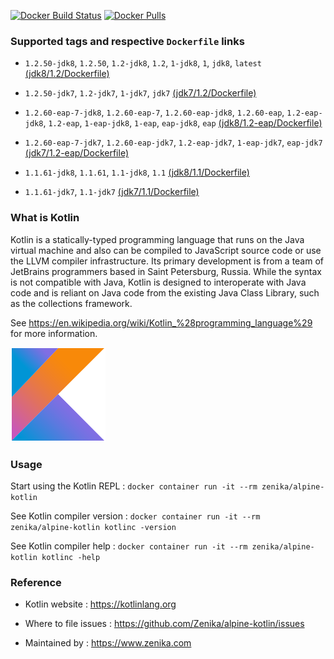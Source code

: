 [![Docker Build Status](https://img.shields.io/docker/build/zenika/alpine-kotlin.svg)](https://hub.docker.com/r/zenika/alpine-kotlin/) [![Docker Pulls](https://img.shields.io/docker/pulls/zenika/alpine-kotlin.svg)](https://hub.docker.com/r/zenika/alpine-kotlin/)

### Supported tags and respective `Dockerfile` links

 * `1.2.50-jdk8`, `1.2.50`, `1.2-jdk8`, `1.2`, `1-jdk8`, `1`, `jdk8`, `latest` [(jdk8/1.2/Dockerfile)](https://github.com/Zenika/alpine-kotlin/blob/master/jdk8/1.2/Dockerfile)

 * `1.2.50-jdk7`, `1.2-jdk7`, `1-jdk7`, `jdk7` [(jdk7/1.2/Dockerfile)](https://github.com/Zenika/alpine-kotlin/blob/master/jdk7/1.2/Dockerfile)

 * `1.2.60-eap-7-jdk8`, `1.2.60-eap-7`, `1.2.60-eap-jdk8`, `1.2.60-eap`, `1.2-eap-jdk8`, `1.2-eap`, `1-eap-jdk8`, `1-eap`, `eap-jdk8`, `eap` [(jdk8/1.2-eap/Dockerfile)](https://github.com/Zenika/alpine-kotlin/blob/master/jdk8/1.2-eap/Dockerfile)

 * `1.2.60-eap-7-jdk7`, `1.2.60-eap-jdk7`, `1.2-eap-jdk7`, `1-eap-jdk7`, `eap-jdk7` [(jdk7/1.2-eap/Dockerfile)](https://github.com/Zenika/alpine-kotlin/blob/master/jdk7/1.2-eap/Dockerfile)

 * `1.1.61-jdk8`, `1.1.61`, `1.1-jdk8`, `1.1` [(jdk8/1.1/Dockerfile)](https://github.com/Zenika/alpine-kotlin/blob/master/jdk8/1.1/Dockerfile)

 * `1.1.61-jdk7`, `1.1-jdk7` [(jdk7/1.1/Dockerfile)](https://github.com/Zenika/alpine-kotlin/blob/master/jdk7/1.1/Dockerfile)

### What is Kotlin

Kotlin is a statically-typed programming language that runs on the Java virtual machine and also can be compiled to JavaScript source code or use the LLVM compiler infrastructure. Its primary development is from a team of JetBrains programmers based in Saint Petersburg, Russia. While the syntax is not compatible with Java, Kotlin is designed to interoperate with Java code and is reliant on Java code from the existing Java Class Library, such as the collections framework.

See https://en.wikipedia.org/wiki/Kotlin_%28programming_language%29 for more information.

![Kotlin Logo](https://github.com/Zenika/alpine-kotlin/raw/master/Kotlin-logo.png)

### Usage

Start using the Kotlin REPL : `docker container run -it --rm zenika/alpine-kotlin`

See Kotlin compiler version : `docker container run -it --rm zenika/alpine-kotlin kotlinc -version`

See Kotlin compiler help : `docker container run -it --rm zenika/alpine-kotlin kotlinc -help`

### Reference

 * Kotlin website : https://kotlinlang.org

 * Where to file issues : https://github.com/Zenika/alpine-kotlin/issues

 * Maintained by : https://www.zenika.com
